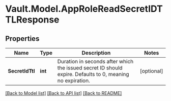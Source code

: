 # Vault.Model.AppRoleReadSecretIDTTLResponse

## Properties

Name | Type | Description | Notes
------------ | ------------- | ------------- | -------------
**SecretIdTtl** | **int** | Duration in seconds after which the issued secret ID should expire. Defaults to 0, meaning no expiration. | [optional] 

[[Back to Model list]](../README.md#documentation-for-models) [[Back to API list]](../README.md#documentation-for-api-endpoints) [[Back to README]](../README.md)

